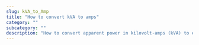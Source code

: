 ```yaml
---
slug: kVA_to_Amp
title: "How to convert kVA to amps"
category: ""
subcategory: ""
description: "How to convert apparent power in kilovolt-amps (kVA) to electric  current in amps (A)."
---
```


